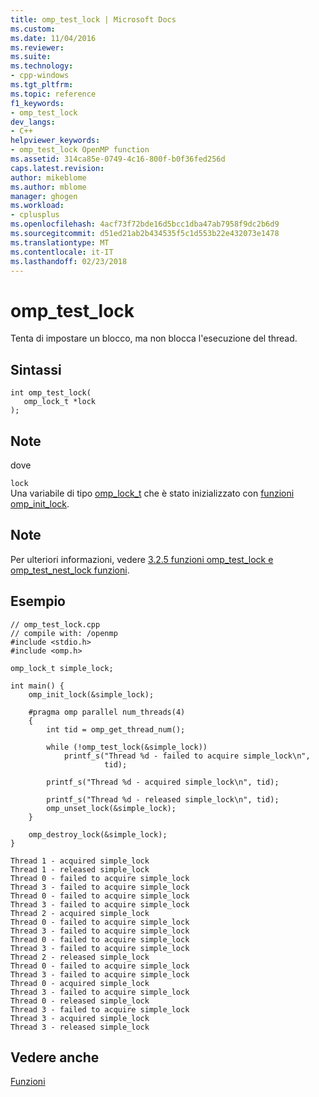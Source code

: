 ```yaml
---
title: omp_test_lock | Microsoft Docs
ms.custom: 
ms.date: 11/04/2016
ms.reviewer: 
ms.suite: 
ms.technology:
- cpp-windows
ms.tgt_pltfrm: 
ms.topic: reference
f1_keywords:
- omp_test_lock
dev_langs:
- C++
helpviewer_keywords:
- omp_test_lock OpenMP function
ms.assetid: 314ca85e-0749-4c16-800f-b0f36fed256d
caps.latest.revision: 
author: mikeblome
ms.author: mblome
manager: ghogen
ms.workload:
- cplusplus
ms.openlocfilehash: 4acf73f72bde16d5bcc1dba47ab7958f9dc2b6d9
ms.sourcegitcommit: d51ed21ab2b434535f5c1d553b22e432073e1478
ms.translationtype: MT
ms.contentlocale: it-IT
ms.lasthandoff: 02/23/2018
---
```

# <a name="omptestlock"></a>omp_test_lock
Tenta di impostare un blocco, ma non blocca l'esecuzione del thread.  
  
## <a name="syntax"></a>Sintassi  
  
```  
int omp_test_lock(  
   omp_lock_t *lock  
);  
```  
  
## <a name="remarks"></a>Note  
 dove  
  
 `lock`  
 Una variabile di tipo [omp_lock_t](../../../parallel/openmp/reference/omp-lock-t.md) che è stato inizializzato con [funzioni omp_init_lock](../../../parallel/openmp/reference/omp-init-lock.md).  
  
## <a name="remarks"></a>Note  
 Per ulteriori informazioni, vedere [3.2.5 funzioni omp_test_lock e omp_test_nest_lock funzioni](../../../parallel/openmp/3-2-5-omp-test-lock-and-omp-test-nest-lock-functions.md).  
  
## <a name="example"></a>Esempio  
  
```  
// omp_test_lock.cpp  
// compile with: /openmp  
#include <stdio.h>  
#include <omp.h>  
  
omp_lock_t simple_lock;                   
  
int main() {  
    omp_init_lock(&simple_lock);  
  
    #pragma omp parallel num_threads(4)  
    {  
        int tid = omp_get_thread_num();  
  
        while (!omp_test_lock(&simple_lock))  
            printf_s("Thread %d - failed to acquire simple_lock\n",  
                     tid);  
  
        printf_s("Thread %d - acquired simple_lock\n", tid);  
  
        printf_s("Thread %d - released simple_lock\n", tid);  
        omp_unset_lock(&simple_lock);  
    }  
  
    omp_destroy_lock(&simple_lock);  
}  
```  
  
```Output  
Thread 1 - acquired simple_lock  
Thread 1 - released simple_lock  
Thread 0 - failed to acquire simple_lock  
Thread 3 - failed to acquire simple_lock  
Thread 0 - failed to acquire simple_lock  
Thread 3 - failed to acquire simple_lock  
Thread 2 - acquired simple_lock  
Thread 0 - failed to acquire simple_lock  
Thread 3 - failed to acquire simple_lock  
Thread 0 - failed to acquire simple_lock  
Thread 3 - failed to acquire simple_lock  
Thread 2 - released simple_lock  
Thread 0 - failed to acquire simple_lock  
Thread 3 - failed to acquire simple_lock  
Thread 0 - acquired simple_lock  
Thread 3 - failed to acquire simple_lock  
Thread 0 - released simple_lock  
Thread 3 - failed to acquire simple_lock  
Thread 3 - acquired simple_lock  
Thread 3 - released simple_lock  
```  
  
## <a name="see-also"></a>Vedere anche  
 [Funzioni](../../../parallel/openmp/reference/openmp-functions.md)